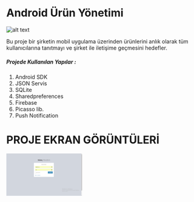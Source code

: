 # Android Ürün Yönetimi
![alt text](https://seeklogo.com/images/A/android-logo-9E4539A7DE-seeklogo.com.png "Android Ürün Yönetimi")

Bu proje bir şirketin mobil uygulama üzerinden ürünlerini anlık olarak tüm kullanıcılarına tanıtmayı ve şirket ile iletişime geçmesini hedefler.
##### Projede Kullanılan Yapılar :
1. Android SDK
2. JSON Servis
3. SQLite
4. Sharedpreferences
5. Firebase
6. Picasso lib.
7. Push Notification

# PROJE EKRAN GÖRÜNTÜLERİ
<p>
  
<a href="https://github.com/hakanozer/SpringMVCSurecYonetimi/blob/master/ekranGoruntuleri/1.png" target="_blank">
<img src="https://github.com/hakanozer/SpringMVCSurecYonetimi/blob/master/ekranGoruntuleri/1.png" width="200" style="max-width:100%;"></a>

</p>

